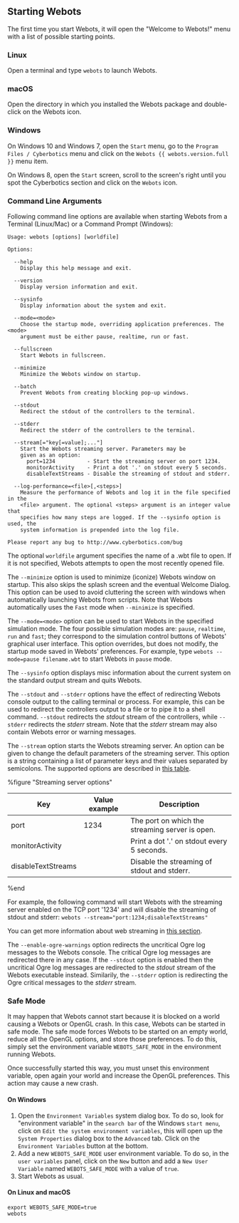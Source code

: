 ## Starting Webots

The first time you start Webots, it will open the "Welcome to Webots!" menu with a list of possible starting points.

### Linux

Open a terminal and type `webots` to launch Webots.

### macOS

Open the directory in which you installed the Webots package and double-click on the Webots icon.

### Windows

On Windows 10 and Windows 7, open the `Start` menu, go to the `Program Files / Cyberbotics` menu and click on the `Webots {{ webots.version.full }}` menu item.

On Windows 8, open the `Start` screen, scroll to the screen's right until you spot the Cyberbotics section and click on the `Webots` icon.

### Command Line Arguments

Following command line options are available when starting Webots from a Terminal (Linux/Mac) or a Command Prompt (Windows):

```
Usage: webots [options] [worldfile]

Options:

  --help
    Display this help message and exit.

  --version
    Display version information and exit.

  --sysinfo
    Display information about the system and exit.

  --mode=<mode>
    Choose the startup mode, overriding application preferences. The <mode>
    argument must be either pause, realtime, run or fast.

  --fullscreen
    Start Webots in fullscreen.

  --minimize
    Minimize the Webots window on startup.

  --batch
    Prevent Webots from creating blocking pop-up windows.

  --stdout
    Redirect the stdout of the controllers to the terminal.

  --stderr
    Redirect the stderr of the controllers to the terminal.

  --stream[="key[=value];..."]
    Start the Webots streaming server. Parameters may be
    given as an option:
      port=1234          - Start the streaming server on port 1234.
      monitorActivity    - Print a dot '.' on stdout every 5 seconds.
      disableTextStreams - Disable the streaming of stdout and stderr.

  --log-performance=<file>[,<steps>]
    Measure the performance of Webots and log it in the file specified in the
    <file> argument. The optional <steps> argument is an integer value that
    specifies how many steps are logged. If the --sysinfo option is used, the
    system information is prepended into the log file.

Please report any bug to http://www.cyberbotics.com/bug
```

The optional `worldfile` argument specifies the name of a .wbt file to open.
If it is not specified, Webots attempts to open the most recently opened file.

The `--minimize` option is used to minimize (iconize) Webots window on startup.
This also skips the splash screen and the eventual Welcome Dialog.
This option can be used to avoid cluttering the screen with windows when automatically launching Webots from scripts.
Note that Webots automatically uses the `Fast` mode when `--minimize` is specified.

The `--mode=<mode>` option can be used to start Webots in the specified simulation mode.
The four possible simulation modes are: `pause`, `realtime`, `run` and `fast`; they correspond to the simulation control buttons of Webots' graphical user interface.
This option overrides, but does not modify, the startup mode saved in Webots' preferences.
For example, type `webots --mode=pause filename.wbt` to start Webots in `pause` mode.

The `--sysinfo` option displays misc information about the current system on the standard output stream and quits Webots.

The `--stdout` and `--stderr` options have the effect of redirecting Webots console output to the calling terminal or process.
For example, this can be used to redirect the controllers output to a file or to pipe it to a shell command.
`--stdout` redirects the *stdout* stream of the controllers, while `--stderr` redirects the *stderr* stream.
Note that the *stderr* stream may also contain Webots error or warning messages.

The `--stream` option starts the Webots streaming server.
An option can be given to change the default parameters of the streaming server.
This option is a string containing a list of parameter keys and their values separated by semicolons.
The supported options are described in [this table](#streaming-server-options).

%figure "Streaming server options"

| Key                | Value example | Description                                     |
| ------------------ | ------------- | ----------------------------------------------- |
| port               | 1234          | The port on which the streaming server is open. |
| monitorActivity    |               | Print a dot '.' on stdout every 5 seconds.      |
| disableTextStreams |               | Disable the streaming of stdout and stderr.     |

%end

For example, the following command will start Webots with the streaming server enabled on the TCP port '1234' and will disable the streaming of stdout and stderr: `webots --stream="port:1234;disableTextStreams"`

You can get more information about web streaming in [this section](web-streaming.md).

The `--enable-ogre-warnings` option redirects the uncritical Ogre log messages to the Webots console.
The critical Ogre log messages are redirected there in any case.
If the `--stdout` option is enabled then the uncritical Ogre log messages are redirected to the *stdout* stream of the Webots executable instead.
Similarily, the `--stderr` option is redirecting the Ogre critical messages to the *stderr* stream.

### Safe Mode

It may happen that Webots cannot start because it is blocked on a world causing a Webots or OpenGL crash.
In this case, Webots can be started in safe mode.
The safe mode forces Webots to be started on an empty world, reduce all the OpenGL options, and store those preferences.
To do this, simply set the environment variable `WEBOTS_SAFE_MODE` in the environment running Webots.

Once successfully started this way, you must unset this environment variable, open again your world and increase the OpenGL preferences.
This action may cause a new crash.

#### On Windows

1. Open the `Environment Variables` system dialog box. To do so, look for "environment variable" in the `search bar` of the Windows `start menu`, click on `Edit the system environment variables`, this will open up the `System Properties` dialog box to the `Advanced` tab. Click on the `Environment Variables` button at the bottom.
2. Add a new `WEBOTS_SAFE_MODE` user environment variable. To do so, in the `user variables` panel, click on the `New` button and add a `New User Variable` named `WEBOTS_SAFE_MODE` with a value of `true`.
3. Start Webots as usual.

#### On Linux and macOS

```
export WEBOTS_SAFE_MODE=true
webots
```

